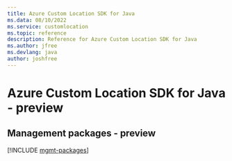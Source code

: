 ```yaml
---
title: Azure Custom Location SDK for Java
ms.data: 08/10/2022
ms.service: customlocation
ms.topic: reference
description: Reference for Azure Custom Location SDK for Java
ms.author: jfree
ms.devlang: java
author: joshfree
---
```

# Azure Custom Location SDK for Java - preview

## Management packages - preview
[!INCLUDE [mgmt-packages](custom-location-mgmt-index.md)]